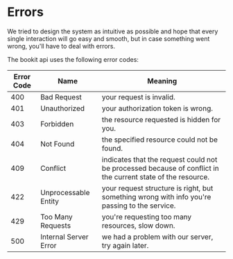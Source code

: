 # Errors

<aside class="notice">
We tried to design the system as intuitive as possible and hope that every single interaction will go easy and smooth, but in case something went wrong, you'll have to deal with errors.
</aside>

The bookit api uses the following error codes:


Error Code | Name | Meaning
---------- | ------- | ------
400 | Bad Request | your request is invalid.
401 | Unauthorized | your authorization token is wrong.
403 | Forbidden | the resource requested is hidden for you.
404 | Not Found | the specified resource could not be found.
409 | Conflict | indicates that the request could not be processed because of conflict in the current state of the resource.
422 | Unprocessable Entity | your request structure is right, but something wrong with info you're passing to the service.
429 | Too Many Requests | you're requesting too many resources, slow down.
500 | Internal Server Error | we had a problem with our server, try again later.